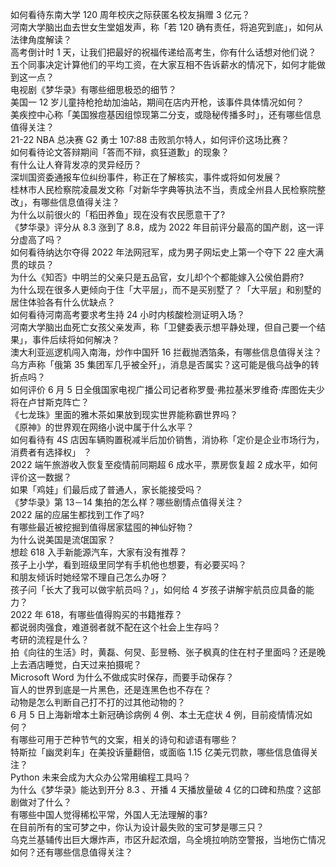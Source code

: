如何看待东南大学 120 周年校庆之际获匿名校友捐赠 3 亿元？  
河南大学脑出血去世女生堂姐发声，称「若 120 确有责任，将追究到底」，如何从法律角度解读？  
高考倒计时 1 天，让我们把最好的祝福传递给高考生，你有什么话想对他们说？  
五个同事决定计算他们的平均工资，在大家互相不告诉薪水的情况下，如何才能做到这一点？  
电视剧《梦华录》有哪些细思极恐的细节？  
美国一 12 岁儿童持枪抢劫加油站，期间在店内开枪，该事件具体情况如何？  
美疾控中心称「美国猴痘基因组惊现第二分支，或隐秘传播多时」，还有哪些信息值得关注？  
21-22 NBA 总决赛 G2 勇士 107:88 击败凯尔特人，如何评价这场比赛？  
如何看待论文答辩期间「答而不辩，疯狂道歉」的现象？  
有什么让人脊背发凉的灵异经历？  
深圳国资委通报车位纠纷事件，称正在了解核实，事件或将如何发展？  
桂林市人民检察院凌晨发文称「对新华字典等执法不当，责成全州县人民检察院整改」，有哪些信息值得关注？  
为什么以前很火的「稻田养鱼」现在没有农民愿意干了?  
《梦华录》评分从 8.3 涨到了 8.8，成为 2022 年目前评分最高的国产剧，这一评分虚高了吗？  
如何看待纳达尔夺得 2022 年法网冠军，成为男子网坛史上第一个夺下 22 座大满贯的球员？  
为什么《知否》中明兰的父亲只是五品官，女儿却个个都能嫁入公侯伯爵府?  
为什么现在很多人更倾向于住「大平层」，而不是买别墅了？「大平层」和别墅的居住体验各有什么优缺点？  
如何看待河南高考要求考生持 24 小时内核酸检测证明入场？  
河南大学脑出血死亡女孩父亲发声，称「卫健委表示想平静处理，但自己要一个结果」，事件后续将如何解决？  
澳大利亚巡逻机闯入南海，炒作中国歼 16 拦截抛洒箔条，有哪些信息值得关注？  
乌方声称「俄第 35 集团军几乎被全歼」，消息是否属实？这可能是俄乌战争的转折点吗？  
如何评价 6 月 5 日全俄国家电视广播公司记者称罗曼·弗拉基米罗维奇·库图佐夫少将在卢甘斯克阵亡？  
《七龙珠》里面的雅木茶如果放到现实世界能称霸世界吗？  
《原神》的世界观在网络小说中属于什么水平？  
如何看待有 4S 店因车辆购置税减半后加价销售，消协称「定价是企业市场行为，消费者有选择权」 ？  
2022 端午旅游收入恢复至疫情前同期超 6 成水平，票房恢复超 2 成水平，如何评价这一数据？  
如果「鸡娃」们最后成了普通人，家长能接受吗？  
《梦华录》第 13－14 集拍的怎么样？哪些剧情点值得关注？  
2022 届的应届生都找到工作了吗?  
有哪些最近被挖掘到值得居家猛囤的神仙好物？  
为什么说美国是流氓国家？  
想趁 618 入手新能源汽车，大家有没有推荐？  
孩子上小学，看到班级里同学有手机他也想要，有必要买吗？  
和朋友倾诉时她经常不理自己怎么办呀？  
孩子问「长大了我可以做宇航员吗？」，如何给 4 岁孩子讲解宇航员应具备的能力？  
2022 年 618，有哪些值得购买的书籍推荐？  
都说弱肉强食，难道弱者就不配在这个社会上生存吗？  
考研的流程是什么？  
拍《向往的生活》时，黄磊、何炅、彭昱畅、张子枫真的住在村子里面吗？还是晚上去酒店睡觉，白天过来拍摄呢？  
Microsoft Word 为什么不做成实时保存，而要手动保存？  
盲人的世界到底是一片黑色，还是连黑色也不存在？  
动物是怎么判断自己打不打的过其他动物的？  
6 月 5 日上海新增本土新冠确诊病例 4 例、本土无症状 4 例，目前疫情情况如何？  
有哪些可用于芒种节气的文案，相关的诗句和谚语有哪些？  
特斯拉「幽灵刹车」在美投诉量翻倍，或面临 1.15 亿美元罚款，哪些信息值得关注？  
Python 未来会成为大众办公常用编程工具吗？  
为什么《梦华录》能达到开分 8.3 、开播 4 天播放量破 4 亿的口碑和热度？这部剧做对了什么？  
有哪些中国人觉得稀松平常，外国人无法理解的事?  
在目前所有的宝可梦之中，你认为设计最失败的宝可梦是哪三只？  
乌克兰基辅传出巨大爆炸声，市区升起浓烟，乌全境拉响防空警报，当地伤亡情况如何？还有哪些信息值得关注？  
